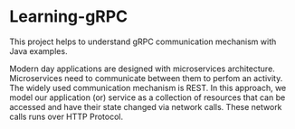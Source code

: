 # Learning-gRPC
This project helps to understand gRPC communication mechanism with Java examples.

Modern day applications are designed with microservices architecture. Microservices need to communicate between them to perfom an activity. The widely used communication mechanism is REST. In this approach, we model our application (or) service as a collection of resources that can be accessed and have their state changed via network calls. These network calls runs over HTTP Protocol. 
